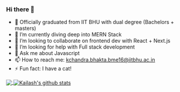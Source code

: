 ### Hi there 👋

<!--
**AMSKarmajeet/KailashJS** is a ✨ _special_ ✨ repository because its `README.md` (this file) appears on your GitHub profile.

Here are some ideas to get you started:
-->

- 🔭 Officially graduated from IIT BHU with dual degree (Bachelors + masters)
- 🌱 I’m currently diving deep into MERN Stack
- 👯 I’m looking to collaborate on frontend dev with React + Next.js
- 🤔 I’m looking for help with Full stack development
- 💬 Ask me about Javascript
- 📫 How to reach me: kchandra.bhakta.bme16@iitbhu.ac.in
- ⚡ Fun fact: I have a cat!

<a href="https://github.com/KailashJS">
  <img align="center" src="https://github-readme-stats.vercel.app/api/top-langs/?username=KailashJS&theme=light&hide_langs_below=1" />
</a>
<a href="https://github.com/KailashJS">
 <img align="center" src="https://github-readme-stats.vercel.app/api?username=KailashJS&show_icons=true&theme=light&line_height=27" alt="Kailash's github stats"/>
</a>
